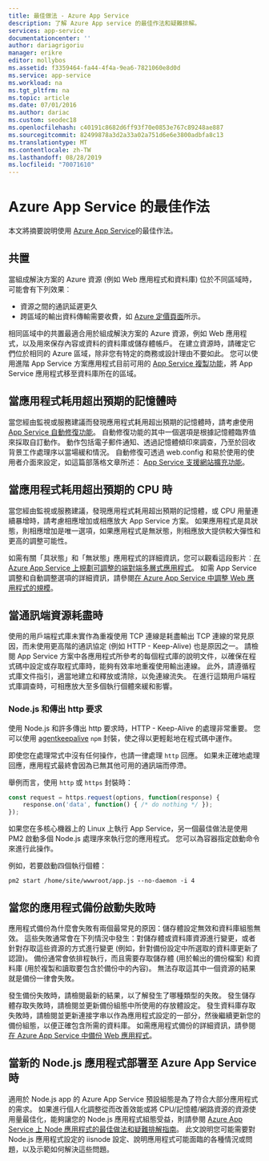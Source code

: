```yaml
---
title: 最佳做法 - Azure App Service
description: 了解 Azure App service 的最佳作法和疑難排解。
services: app-service
documentationcenter: ''
author: dariagrigoriu
manager: erikre
editor: mollybos
ms.assetid: f3359464-fa44-4f4a-9ea6-7821060e8d0d
ms.service: app-service
ms.workload: na
ms.tgt_pltfrm: na
ms.topic: article
ms.date: 07/01/2016
ms.author: dariac
ms.custom: seodec18
ms.openlocfilehash: c40191c8682d6ff93f70e0853e767c89248ae887
ms.sourcegitcommit: 82499878a3d2a33a02a751d6e6e3800adbfa8c13
ms.translationtype: MT
ms.contentlocale: zh-TW
ms.lasthandoff: 08/28/2019
ms.locfileid: "70071610"
---
```

# <a name="best-practices-for-azure-app-service"></a>Azure App Service 的最佳作法
本文將摘要說明使用 [Azure App Service](https://go.microsoft.com/fwlink/?LinkId=529714)的最佳作法。 

## <a name="colocation"></a>共置
當組成解決方案的 Azure 資源 (例如 Web 應用程式和資料庫) 位於不同區域時，可能會有下列效果︰

* 資源之間的通訊延遲更久
* 跨區域的輸出資料傳輸需要收費，如 [Azure 定價頁面](https://azure.microsoft.com/pricing/details/data-transfers)所示。

相同區域中的共置最適合用於組成解決方案的 Azure 資源，例如 Web 應用程式，以及用來保存內容或資料的資料庫或儲存體帳戶。 在建立資源時，請確定它們位於相同的 Azure 區域，除非您有特定的商務或設計理由不要如此。 您可以使用進階 App Service 方案應用程式目前可用的 [App Service 複製功能](app-service-web-app-cloning.md)，將 App Service 應用程式移至資料庫所在的區域。   

## <a name="memoryresources"></a>當應用程式耗用超出預期的記憶體時
當您經由監視或服務建議而發現應用程式耗用超出預期的記憶體時，請考慮使用 [App Service 自動修復功能](https://azure.microsoft.com/blog/auto-healing-windows-azure-web-sites)。 自動修復功能的其中一個選項是根據記憶體臨界值來採取自訂動作。 動作包括電子郵件通知、透過記憶體傾印來調查，乃至於回收背景工作處理序以當場緩和情況。 自動修復可透過 web.config 和易於使用的使用者介面來設定，如這篇部落格文章所述： [App Service 支援網站擴充功能](https://azure.microsoft.com/blog/additional-updates-to-support-site-extension-for-azure-app-service-web-apps)。   

## <a name="CPUresources"></a>當應用程式耗用超出預期的 CPU 時
當您經由監視或服務建議，發現應用程式耗用超出預期的記憶體，或 CPU 用量連續暴增時，請考慮相應增加或相應放大 App Service 方案。 如果應用程式是具狀態，則相應增加是唯一選項，如果應用程式是無狀態，則相應放大提供較大彈性和更高的調整可能性。 

如需有關「具狀態」和「無狀態」應用程式的詳細資訊，您可以觀看這段影片︰[在 Azure App Service 上規劃可調整的端對端多層式應用程式](https://channel9.msdn.com/Events/TechEd/NorthAmerica/2014/DEV-B414#fbid=?hashlink=fbid)。 如需 App Service 調整和自動調整選項的詳細資訊，請參閱[在 Azure App Service 中調整 Web 應用程式的規模](manage-scale-up.md)。  

## <a name="socketresources"></a>當通訊端資源耗盡時
使用的用戶端程式庫未實作為重複使用 TCP 連線是耗盡輸出 TCP 連線的常見原因，而未使用更高階的通訊協定 (例如 HTTP - Keep-Alive) 也是原因之一。 請檢閱 App Service 方案中各應用程式所參考的每個程式庫的說明文件，以確保在程式碼中設定或存取程式庫時，能夠有效率地重複使用輸出連線。 此外，請遵循程式庫文件指引，適當地建立和釋放或清除，以免連線流失。 在進行這類用戶端程式庫調查時，可相應放大至多個執行個體來緩和影響。

### <a name="nodejs-and-outgoing-http-requests"></a>Node.js 和傳出 http 要求
使用 Node.js 和許多傳出 http 要求時，HTTP - Keep-Alive 的處理非常重要。 您可以使用 [agentkeepalive](https://www.npmjs.com/package/agentkeepalive) `npm` 封裝，使之得以更輕鬆地在程式碼中運作。

即使您在處理常式中沒有任何操作，也請一律處理 `http` 回應。 如果未正確地處理回應，應用程式最終會因為已無其他可用的通訊端而停滯。

舉例而言，使用 `http` 或 `https` 封裝時：

```javascript
const request = https.request(options, function(response) {
    response.on('data', function() { /* do nothing */ });
});
```

如果您在多核心機器上的 Linux 上執行 App Service，另一個最佳做法是使用 PM2 啟動多個 Node.js 處理序來執行您的應用程式。 您可以為容器指定啟動命令來進行此操作。

例如，若要啟動四個執行個體：

```
pm2 start /home/site/wwwroot/app.js --no-daemon -i 4
```

## <a name="appbackup"></a>當您的應用程式備份啟動失敗時
應用程式備份為什麼會失敗有兩個最常見的原因：儲存體設定無效和資料庫組態無效。 這些失敗通常會在下列情況中發生：對儲存體或資料庫資源進行變更，或者針對存取這些資源的方式進行變更 (例如，針對備份設定中所選取的資料庫更新了認證)。 備份通常會依排程執行，而且需要存取儲存體 (用於輸出的備份檔案) 和資料庫 (用於複製和讀取要包含於備份中的內容)。 無法存取這其中一個資源的結果就是備份一律會失敗。 

發生備份失敗時，請檢閱最新的結果，以了解發生了哪種類型的失敗。 發生儲存體存取失敗時，請檢閱並更新備份組態中所使用的存放體設定。 發生資料庫存取失敗時，請檢閱並更新連接字串以作為應用程式設定的一部分，然後繼續更新您的備份組態，以便正確包含所需的資料庫。 如需應用程式備份的詳細資訊，請參閱[在 Azure App Service 中備份 Web 應用程式](manage-backup.md)。

## <a name="nodejs"></a>當新的 Node.js 應用程式部署至 Azure App Service 時
適用於 Node.js app 的 Azure App Service 預設組態是為了符合大部分應用程式的需求。 如果進行個人化調整從而改善效能或將 CPU/記憶體/網路資源的資源使用量最佳化，能夠讓您的 Node.js 應用程式組態受益，則請參閱 [Azure App Service 上 Node 應用程式的最佳做法和疑難排解指南](app-service-web-nodejs-best-practices-and-troubleshoot-guide.md)。 此文說明您可能需要對 Node.js 應用程式設定的 iisnode 設定、說明應用程式可能面臨的各種情況或問題，以及示範如何解決這些問題。

